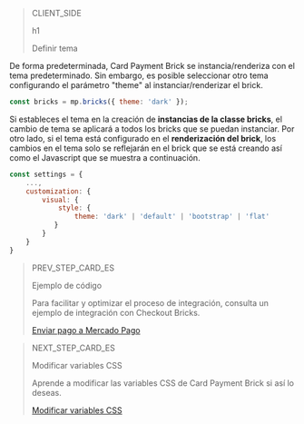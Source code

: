> CLIENT_SIDE
>
> h1
>
> Definir tema

De forma predeterminada, Card Payment Brick se instancia/renderiza con el tema predeterminado. Sin embargo, es posible seleccionar otro tema configurando el parámetro "theme" al instanciar/renderizar el brick.

```javascript
const bricks = mp.bricks({ theme: 'dark' });
```

Si estableces el tema en la creación de **instancias de la classe bricks**, el cambio de tema se aplicará a todos los bricks que se puedan instanciar. Por otro lado, si el tema está configurado en el **renderización del brick**, los cambios en el tema solo se reflejarán en el brick que se está creando así como el Javascript que se muestra a continuación.

```javascript
const settings = {
    ...,
    customization: {
        visual: {
            style: {
                theme: 'dark' | 'default' | 'bootstrap' | 'flat'
           }
        }
    }    
}
```
> PREV_STEP_CARD_ES
>
> Ejemplo de código
>
> Para facilitar y optimizar el proceso de integración, consulta un ejemplo de integración con Checkout Bricks.
>
> [Enviar pago a Mercado Pago](/developers/es/docs/checkout-bricks-beta/additional-customization/code-example)

> NEXT_STEP_CARD_ES
>
> Modificar variables CSS
>
> Aprende a modificar las variables CSS de Card Payment Brick si así lo deseas.
>
> [Modificar variables CSS](/developers/es/docs/checkout-bricks-beta/additional-customization/modify-variables)
